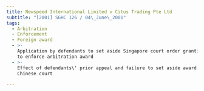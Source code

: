 ```yaml
---
title: Newspeed International Limited v Citus Trading Pte Ltd
subtitle: "[2001] SGHC 126 / 04\_June\_2001"
tags:
  - Arbitration
  - Enforcement
  - Foreign award
  - >-
    Application by defendants to set aside Singapore court order granting leave
    to enforce arbitration award
  - >-
    Effect of defendants\' prior appeal and failure to set aside award in
    Chinese court

---
```



